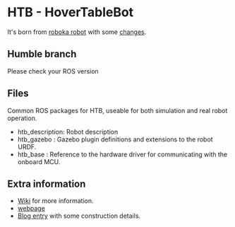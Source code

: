 # HTB - HoverTableBot

It's born from [roboka robot](https://github.com/alex-makarov/robaka-ros) with some [changes](https://github.com/HTB-HoverTableBot/hoverboard-driver).

## Humble branch
Please check your ROS version

## Files
Common ROS packages for HTB, useable for both simulation and real robot operation.

- htb_description: Robot description
- htb_gazebo : Gazebo plugin definitions and extensions to the robot URDF.
- htb_base : Reference to the hardware driver for communicating with the onboard MCU.

## Extra information
- [Wiki](https://github.com/HTB-HoverTableBot/hover-table-bot/wiki) for more information.
- [webpage](https://htb-hovertablebot.github.io/)
- [Blog entry](https://martinnievas.com/myblog/2021-04-29-hoverboard-robot/) with some construction details.
